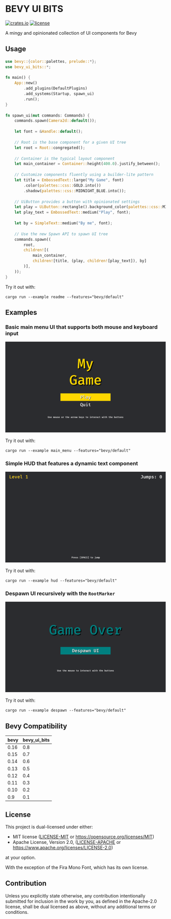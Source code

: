 # BEVY UI BITS

[![crates.io](https://img.shields.io/crates/v/bevy_ui_bits)](https://crates.io/crates/bevy_ui_bits)
[![license](https://img.shields.io/crates/l/bevy_ui_bits)](https://crates.io/crates/bevy_ui_bits)

A mingy and opinionated collection of UI components for Bevy

## Usage

```rust
use bevy::{color::palettes, prelude::*};
use bevy_ui_bits::*;

fn main() {
    App::new()
        .add_plugins(DefaultPlugins)
        .add_systems(Startup, spawn_ui)
        .run();
}

fn spawn_ui(mut commands: Commands) {
    commands.spawn(Camera2d::default());

    let font = &Handle::default();

    // Root is the base component for a given UI tree
    let root = Root::congregated();

    // Container is the typical layout component
    let main_container = Container::height(400.0).justify_between();

    // Customize components fluently using a builder-lite pattern
    let title = EmbossedText::large("My Game", font)
        .color(palettes::css::GOLD.into())
        .shadow(palettes::css::MIDNIGHT_BLUE.into());

    // UiButton provides a button with opinionated settings
    let play = UiButton::rectangle().background_color(palettes::css::MIDNIGHT_BLUE.into());
    let play_text = EmbossedText::medium("Play", font);

    let by = SimpleText::medium("By me", font);

    // Use the new Spawn API to spawn UI tree
    commands.spawn((
        root,
        children![(
            main_container,
            children![title, (play, children![play_text]), by]
        )],
    ));
}
```

Try it out with:

```
cargo run --example readme --features="bevy/default"
```

## Examples

### Basic main menu UI that supports both mouse and keyboard input

![main_menu](assets/main_menu.png)

Try it out with:

```
cargo run --example main_menu --features="bevy/default"
```

### Simple HUD that features a dynamic text component

![hud](assets/hud.png)

Try it out with:

```
cargo run --example hud --features="bevy/default"
```

### Despawn UI recursively with the `RootMarker`

![despawn](assets/despawn.png)

Try it out with:

```
cargo run --example despawn --features="bevy/default"
```

## Bevy Compatibility

| bevy | bevy_ui_bits |
| ---- | ------------ |
| 0.16 | 0.8          |
| 0.15 | 0.7          |
| 0.14 | 0.6          |
| 0.13 | 0.5          |
| 0.12 | 0.4          |
| 0.11 | 0.3          |
| 0.10 | 0.2          |
| 0.9  | 0.1          |

## License

This project is dual-licensed under either:

- MIT license ([LICENSE-MIT](LICENSE-MIT) or https://opensource.org/licenses/MIT)
- Apache License, Version 2.0, ([LICENSE-APACHE](LICENSE-APACHE) or https://www.apache.org/licenses/LICENSE-2.0)

at your option.

With the exception of the Fira Mono Font, which has its own license.

## Contribution

Unless you explicitly state otherwise, any contribution intentionally submitted
for inclusion in the work by you, as defined in the Apache-2.0 license, shall be
dual licensed as above, without any additional terms or conditions.
